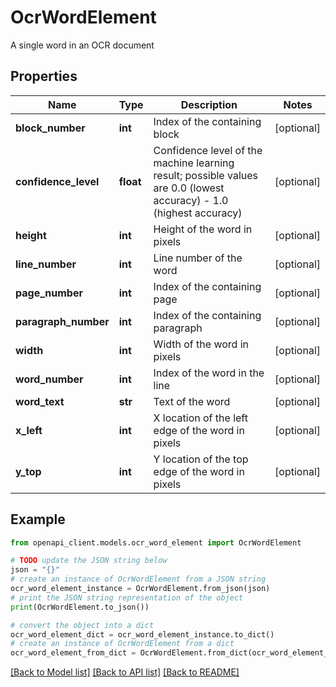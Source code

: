 # OcrWordElement

A single word in an OCR document

## Properties

Name | Type | Description | Notes
------------ | ------------- | ------------- | -------------
**block_number** | **int** | Index of the containing block | [optional] 
**confidence_level** | **float** | Confidence level of the machine learning result; possible values are 0.0 (lowest accuracy) - 1.0 (highest accuracy) | [optional] 
**height** | **int** | Height of the word in pixels | [optional] 
**line_number** | **int** | Line number of the word | [optional] 
**page_number** | **int** | Index of the containing page | [optional] 
**paragraph_number** | **int** | Index of the containing paragraph | [optional] 
**width** | **int** | Width of the word in pixels | [optional] 
**word_number** | **int** | Index of the word in the line | [optional] 
**word_text** | **str** | Text of the word | [optional] 
**x_left** | **int** | X location of the left edge of the word in pixels | [optional] 
**y_top** | **int** | Y location of the top edge of the word in pixels | [optional] 

## Example

```python
from openapi_client.models.ocr_word_element import OcrWordElement

# TODO update the JSON string below
json = "{}"
# create an instance of OcrWordElement from a JSON string
ocr_word_element_instance = OcrWordElement.from_json(json)
# print the JSON string representation of the object
print(OcrWordElement.to_json())

# convert the object into a dict
ocr_word_element_dict = ocr_word_element_instance.to_dict()
# create an instance of OcrWordElement from a dict
ocr_word_element_from_dict = OcrWordElement.from_dict(ocr_word_element_dict)
```
[[Back to Model list]](../README.md#documentation-for-models) [[Back to API list]](../README.md#documentation-for-api-endpoints) [[Back to README]](../README.md)


